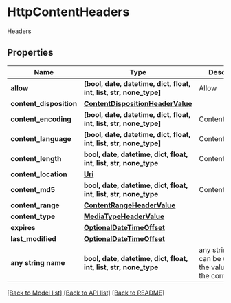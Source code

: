 # HttpContentHeaders

Headers

## Properties
Name | Type | Description | Notes
------------ | ------------- | ------------- | -------------
**allow** | **[bool, date, datetime, dict, float, int, list, str, none_type]** | Allow | [optional] 
**content_disposition** | [**ContentDispositionHeaderValue**](ContentDispositionHeaderValue.md) |  | [optional] 
**content_encoding** | **[bool, date, datetime, dict, float, int, list, str, none_type]** | ContentEncoding | [optional] 
**content_language** | **[bool, date, datetime, dict, float, int, list, str, none_type]** | ContentLanguage | [optional] 
**content_length** | **bool, date, datetime, dict, float, int, list, str, none_type** | ContentLength | [optional] 
**content_location** | [**Uri**](Uri.md) |  | [optional] 
**content_md5** | **bool, date, datetime, dict, float, int, list, str, none_type** | ContentMD5 | [optional] 
**content_range** | [**ContentRangeHeaderValue**](ContentRangeHeaderValue.md) |  | [optional] 
**content_type** | [**MediaTypeHeaderValue**](MediaTypeHeaderValue.md) |  | [optional] 
**expires** | [**OptionalDateTimeOffset**](OptionalDateTimeOffset.md) |  | [optional] 
**last_modified** | [**OptionalDateTimeOffset**](OptionalDateTimeOffset.md) |  | [optional] 
**any string name** | **bool, date, datetime, dict, float, int, list, str, none_type** | any string name can be used but the value must be the correct type | [optional]

[[Back to Model list]](../README.md#documentation-for-models) [[Back to API list]](../README.md#documentation-for-api-endpoints) [[Back to README]](../README.md)


